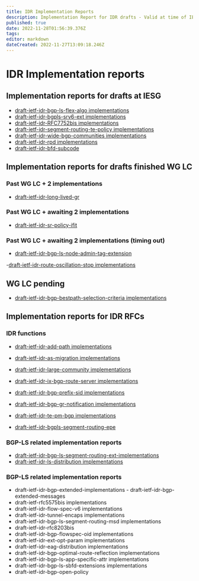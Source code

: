 ```yaml
---
title: IDR Implementation Reports
description: Implementation Report for IDR drafts - Valid at time of IESG review 
published: true
date: 2022-11-28T01:56:39.376Z
tags: 
editor: markdown
dateCreated: 2022-11-27T13:09:18.246Z
---
```


# IDR Implementation reports 

## Implementation reports for drafts at IESG
- [draft-ietf-idr-bgp-ls-flex-algo implementations](/idr/BGP-Implementation-report/draft-ietf-idr-bgp-ls-flex-algo-implement)
- [draft-ietf-idr-bgpls-srv6-ext implementations](/idr/BGP-Implementation-report/draft-ietf-idr-bgpls-srv6-ext-implement)
- [draft-ietf-idr-RFC7752bis implementations](/idr/BGP-Implementation-report/draft-ietf-idr-RFC7752bis-implement)
- [draft-ietf-idr-segment-routing-te-policy implementations](/idr/BGP-Implementation-report/draft-ietf-idr-segment-routing-te-policy-implement) 
- [draft-ietf-idr-wide-bgp-communities implementations](/idr/BGP-Implementation-report/draft-ietf-idr-wide-bgp-communities-implement)
- [draft-ietf-idr-rpd implementations](/idr/BGP-Implementation-report/draft-ietf-idr-rpd-implement)
- [draft-ietf-idr-bfd-subcode](/idr/BGP-Implementation-report/draft-ietf-idr-bfd-subcode=implement)


## Implementation reports for drafts finished WG LC 

### Past WG LC + 2 implementations 
- [draft-ietf-idr-long-lived-gr](/idr/BGP-Implementation-report/draft-ietf-idr-long-lived-gr-implement)


### Past WG LC + awaiting 2 implementations 
- [draft-ietf-idr-sr-policy-ifit](/idr/BGP-Implementation-report/draft-ietf-idr-sr-policy-ifit-implement)

### Past WG LC + awaiting 2 implementations (timing out) 
- [draft-ietf-idr-bgp-ls-node-admin-tag-extension](/idr/BGP-Implementation-report/draft-ietf-idr-bgp-ls-node-admin-tag-extension-implement)

-[draft-ietf-idr-route-oscillation-stop implementations](/idr/BGP-Implementation-report/draft-ietf-idr-route-oscillation-stop-implement)



## WG LC pending 


- [draft-ietf-idr-bgp-bestpath-selection-criteria implementations](/idr/BGP-Implementation-report/draft-ietf-idr-bgp-bestpath-selection-implement)

## Implementation reports for IDR RFCs
### IDR functions  
- [draft-ietf-idr-add-path implementations](/idr/BGP-implementation-report/draft-ietf-idr-add-path-implement)
- [draft-ietf-idr-as-migration implementations](/idr/BGP-implementation-report/draft-ietf-idr-as-migration-implement)
- [draft-ietf-idr-large-community implementations](/idr/BGP-implementation-report/draft-ietf-idr-large-community-implement)

- [draft-ietf-idr-ix-bgp-route-server implementations](/idr/BGP-implementation-report/draft-ietf-idr-ix-bgp-route-server-implement)

- [draft-ietf-idr-bgp-prefix-sid implementations](/idr/BGP-implementation-report/draft-ietf-idr-bgp-prefix-sid-implement)
- [draft-ietf-idr-bgp-gr-notification implementations](/idr/BGP-implementation-report/draft-ietf-idr-bgp-gr-notification-implement)
- [draft-ietf-idr-te-pm-bgp implementations](/idr/BGP-implementation-report/draft-ietf-idr-te-pm-bgp-implement) 
- [draft-ietf-idr-bgpls-segment-routing-epe](/idr/BGP-implementation-report/draft-ietf-idr-idr-bgpls-segment-routing-epe-implement)

### BGP-LS related implementation reports
- [draft-ietf-idr-bgp-ls-segment-routing-ext-implementations](/idr/BGP-implementation-report/draft-ietf-idr-idr-bgp-ls-segment-routing-ext-implement)
- [draft-ietf-idr-ls-distribution implementations](/idr/BGP-implementation-report/draft-ietf-idr-ls-distribution-implement)

### BGP-LS related implementation reports 

- draft-ietf-idr-bgp-extended-implementations - draft-ietf-idr-bgp-extended-messages
- draft-ietf-rfc5575bis implementations
- draft-ietf-idr-flow-spec-v6 implementations
- draft-ietf-idr-tunnel-encaps implementations
- draft-ietf-idr-bgp-ls-segment-routing-msd implementations
- draft-ietf-idr-rfc8203bis
- draft-ietf-idr-bgp-flowspec-oid implementations
- draft-ietf-idr-ext-opt-param implementations
- draft-ietf-idr-eag-distribution implementations
- draft-ietf-idr-bgp-optimal-route-reflection implementations
- draft-ietf-idr-bgp-ls-app-specific-attr implementations
- draft-ietf-idr-bgp-ls-sbfd-extensions implementations
- draft-ietf-idr-bgp-open-policy